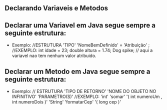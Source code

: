 ## Declarando Variaveis e Metodos

## Declarar uma Variavel em Java segue sempre a seguinte estrutura:
* Exemplo: 
//ESTRUTURA
'TIPO' 'NomeBemDefinido' = 'Atribuição' ;
//EXEMPLO: 
int idade = 23;
double altura = 1.74;
Dog spike; // aqui a variavel nao tem nenhum valor atribuido.

## Declarar um Metodo em Java segue sempre a seguinte estrutura:
* Exemplo:
// ESTRUTURA
'TIPO DE RETORNO' 'NOME DO OBJETO NO INFINITIVO' 'PARAMETRO(S)'
//EXEMPLO: 
'int' 'somar' '( int numeroUm , int numeroDois )'
'String' 'formatarCep' '( long cep )'
